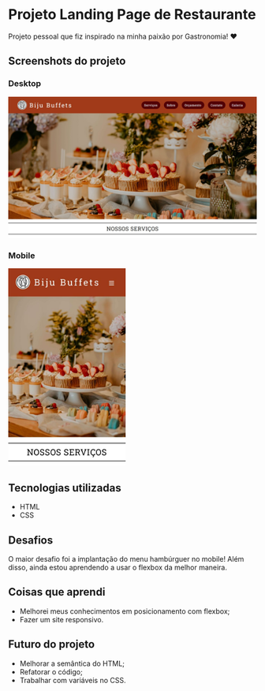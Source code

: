 # Projeto Landing Page de Restaurante

Projeto pessoal que fiz inspirado na minha paixão por Gastronomia! :heart:

## Screenshots do projeto

### Desktop

<img src="src/screenshots/desktop-screenshot.jpg" alt="Screenshot do projeto desktop" width="700"/>

### Mobile

<img src="src/screenshots/mobile-screenshot.jpeg" alt="Screenshot do projeto mobile" height="400"/>

## Tecnologias utilizadas

- HTML
- CSS

## Desafios

O maior desafio foi a implantação do menu hambúrguer no mobile! Além disso, ainda estou aprendendo a usar o flexbox da melhor maneira.

## Coisas que aprendi

- Melhorei meus conhecimentos em posicionamento com flexbox;
- Fazer um site responsivo.

## Futuro do projeto

- Melhorar a semântica do HTML;
- Refatorar o código;
- Trabalhar com variáveis no CSS.
